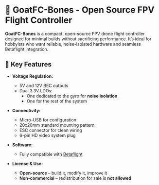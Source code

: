 # 🐐 GoatFC-Bones - Open Source FPV Flight Controller

**GoatFC-Bones** is a compact, open-source FPV drone flight controller designed for minimal builds without sacrificing performance. It’s ideal for hobbyists who want reliable, noise-isolated hardware and seamless Betaflight integration.

## 🔧 Key Features

- **Voltage Regulation:**
  - 5V and 12V BEC outputs
  - Dual 3.3V LDOs:
    - One dedicated to the gyro for **noise isolation**
    - One for the rest of the system

- **Connectivity:**
  - Micro-USB for configuration
  - 20x20mm standard mounting pattern
  - ESC connector for clean wiring
  - 6-pin HD video system plug

- **Software:**
  - Fully compatible with [Betaflight](https://betaflight.com/)

- **License & Use:**
  - **Open-source** – build it, modify it, improve it
  - **Non-commercial** – redistribution for sale is **not allowed**
